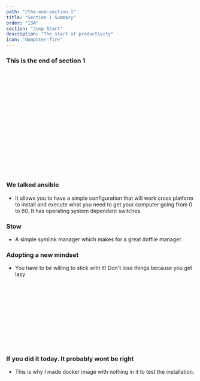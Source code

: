 ```yaml
---
path: "/the-end-section-1"
title: "Section 1 Summary"
order: "13A"
section: "Jump Start"
description: "The start of productivity"
icon: "dumpster-fire"
---
```


### This is the end of section 1

<br />
<br />
<br />
<br />
<br />
<br />
<br />
<br />
<br />
<br />
<br />
<br />
<br />
<br />
<br />
<br />

### We talked ansible
* It allows you to have a simple configuration that will work cross platform to
  install and execute what you need to get your computer going from 0 to 60.
  It has operating system dependent switches

### Stow
* A simple symlink manager which makes for a great dotfile manager.

### Adopting a new mindset
* You have to be willing to stick with it!  Don't lose things because you get
  lazy

<br />
<br />
<br />
<br />
<br />
<br />
<br />
<br />
<br />
<br />

### If you did it today.  It probably wont be right
* This is why I made docker image with nothing in it to test the installation.

<br />
<br />
<br />
<br />
<br />
<br />
<br />
<br />
<br />
<br />
<br />


